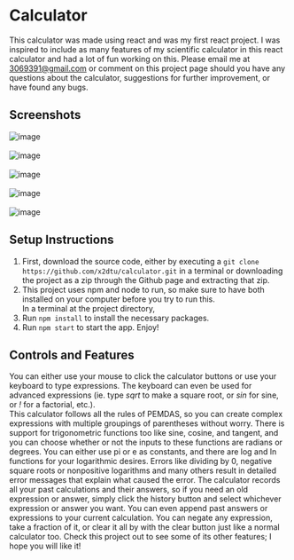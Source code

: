 # Calculator
This calculator was made using react and was my first react project. I was inspired to include as many features of my scientific calculator in this react calculator and had a lot of fun working on this. Please email me at 3069391@gmail.com or comment on this project page should you have any questions about the calculator, suggestions for further improvement, or have found any bugs.

## Screenshots
![image](https://user-images.githubusercontent.com/82241006/177057536-4c54233d-276f-4063-b547-b5479f73e0e9.png|width=300)
<br>
<br>
![image](https://user-images.githubusercontent.com/82241006/177057572-75338c28-6771-4543-a8e4-849ae043fae6.png)
<br>
<br>
![image](https://user-images.githubusercontent.com/82241006/177057602-11c6aebe-1466-4619-8244-3fa5b3342389.png)
<br>
<br>
![image](https://user-images.githubusercontent.com/82241006/177057637-2f8938d4-06ef-41d1-b3ca-6368b5486d92.png)
<br>
<br>
![image](https://user-images.githubusercontent.com/82241006/177057674-58dae9e2-e19b-451b-b121-5c1a82d1f14c.png)

## Setup Instructions
1. First, download the source code, either by executing a `git clone https://github.com/x2dtu/calculator.git` in a terminal or downloading the project as a zip through the Github page and extracting that zip.
2. This project uses npm and node to run, so make sure to have both installed on your computer before you try to run this. <br>
In a terminal at the project directory,
3. Run `npm install` to install the necessary packages.
4. Run `npm start` to start the app. Enjoy!

## Controls and Features
You can either use your mouse to click the calculator buttons or use your keyboard to type expressions. The keyboard can even be used for advanced expressions (ie. type *sqrt* to make a square root, or *sin* for sine, or *!* for a factorial, etc.). <br>
This calculator follows all the rules of PEMDAS, so you can create complex expressions with multiple groupings of parentheses without worry. There is support for trigonometric functions too like sine, cosine, and tangent, and you can choose whether or not the inputs to these functions are radians or degrees. You can either use pi or e as constants, and there are log and ln functions for your logarithmic desires. Errors like dividing by 0, negative square roots or nonpositive logarithms and many others result in detailed error messages that explain what caused the error. The calculator records all your past calculations and their answers, so if you need an old expression or answer, simply click the history button and select whichever expression or answer you want. You can even append past answers or expressions to your current calculation. You can negate any expression, take a fraction of it, or clear it all by with the clear button just like a normal calculator too. Check this project out to see some of its other features; I hope you will like it!
